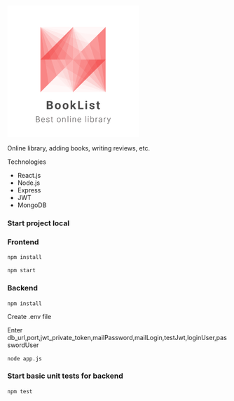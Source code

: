 <img src="https://github.com/MindBreakerGM/BookList/blob/main/images/logo.png" width="300px" height="300px"/>

Online library, adding books, writing reviews, etc.

Technologies
- React.js
- Node.js
- Express
- JWT
- MongoDB

### Start project local

### Frontend
```
npm install
```

```
npm start
```

### Backend

```
npm install
```
Create .env file

Enter db_url,port,jwt_private_token,mailPassword,mailLogin,testJwt,loginUser,passwordUser

```
node app.js
```
### Start basic unit tests for backend
```
npm test
```




